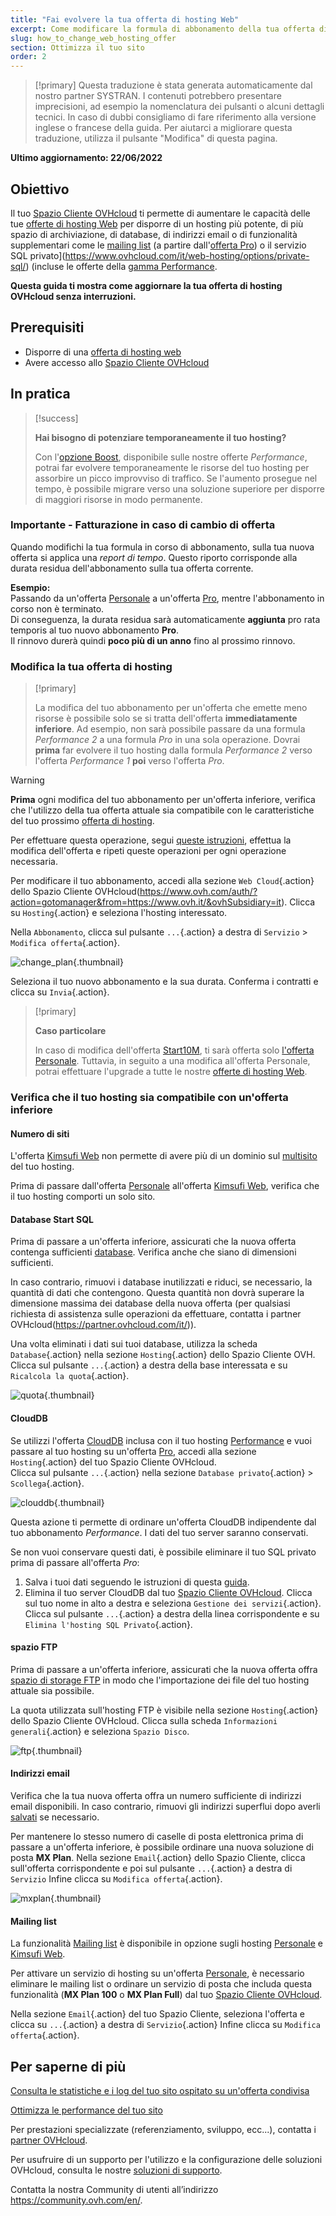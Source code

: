 ```yaml
---
title: "Fai evolvere la tua offerta di hosting Web"
excerpt: Come modificare la formula di abbonamento della tua offerta di hosting OVHcloud
slug: how_to_change_web_hosting_offer
section: Ottimizza il tuo sito
order: 2
---
```


> [!primary]
> Questa traduzione è stata generata automaticamente dal nostro partner SYSTRAN. I contenuti potrebbero presentare imprecisioni, ad esempio la nomenclatura dei pulsanti o alcuni dettagli tecnici. In caso di dubbi consigliamo di fare riferimento alla versione inglese o francese della guida. Per aiutarci a migliorare questa traduzione, utilizza il pulsante "Modifica" di questa pagina.
>

**Ultimo aggiornamento: 22/06/2022**

## Obiettivo

Il tuo [Spazio Cliente OVHcloud](https://www.ovh.com/auth/?action=gotomanager&from=https://www.ovh.it/&ovhSubsidiary=it) ti permette di aumentare le capacità delle tue [offerte di hosting Web](https://www.ovhcloud.com/it/web-hosting/) per disporre di un hosting più potente, di più spazio di archiviazione, di database, di indirizzi email o di funzionalità supplementari come le [mailing list](https://docs.ovh.com/it/emails/gestire_e_utilizzare_una_mailing_list/) (a partire dall'[offerta Pro](https://www.ovhcloud.com/it/web-hosting/professional-offer/)) o il servizio SQL privato](https://www.ovhcloud.com/it/web-hosting/options/private-sql/) (incluse le offerte della [gamma Performance](https://www.ovhcloud.com/it/web-hosting/performance-offer/).

**Questa guida ti mostra come aggiornare la tua offerta di hosting OVHcloud senza interruzioni.**

## Prerequisiti

- Disporre di una [offerta di hosting web](https://www.ovhcloud.com/it/web-hosting/)
- Avere accesso allo [Spazio Cliente OVHcloud](https://www.ovh.com/auth/?action=gotomanager&from=https://www.ovh.it/&ovhSubsidiary=it)

## In pratica

> [!success]
> 
> **Hai bisogno di potenziare temporaneamente il tuo hosting?**
>
> Con l'[opzione Boost](https://www.ovhcloud.com/it/web-hosting/options/boost/), disponibile sulle nostre offerte *Performance*, potrai far evolvere temporaneamente le risorse del tuo hosting per assorbire un picco improvviso di traffico. Se l'aumento prosegue nel tempo, è possibile migrare verso una soluzione superiore per disporre di maggiori risorse in modo permanente.
>

### Importante - Fatturazione in caso di cambio di offerta

Quando modifichi la tua formula in corso di abbonamento, sulla tua nuova offerta si applica una *report di tempo*. Questo riporto corrisponde alla durata residua dell'abbonamento sulla tua offerta corrente.

**Esempio:**<br>
Passando da un'offerta [Personale](https://www.ovhcloud.com/it/web-hosting/personal-offer/) a un'offerta [Pro](https://www.ovhcloud.com/it/web-hosting/professional-offer/), mentre l'abbonamento in corso non è terminato.<br>
Di conseguenza, la durata residua sarà automaticamente **aggiunta** pro rata temporis al tuo nuovo abbonamento **Pro**.<br>
Il rinnovo durerà quindi **poco più di un anno** fino al prossimo rinnovo.

### Modifica la tua offerta di hosting <a name="modify"></a>

> [!primary]
>
> La modifica del tuo abbonamento per un'offerta che emette meno risorse è possibile solo se si tratta dell'offerta **immediatamente inferiore**. 
> Ad esempio, non sarà possibile passare da una formula *Performance 2* a una formula *Pro* in una sola operazione.
> Dovrai **prima** far evolvere il tuo hosting dalla formula *Performance 2* verso l'offerta *Performance 1* **poi** verso l'offerta *Pro*.
>

> [!warning]
>
> **Prima** ogni modifica del tuo abbonamento per un'offerta inferiore, verifica che l'utilizzo della tua offerta attuale sia compatibile con le caratteristiche del tuo prossimo [offerta di hosting](https://www.ovhcloud.com/it/web-hosting/).
>
> Per effettuare questa operazione, segui [queste istruzioni](#checks), effettua la modifica dell'offerta e ripeti queste operazioni per ogni operazione necessaria.
>

Per modificare il tuo abbonamento, accedi alla sezione `Web Cloud`{.action} dello Spazio Cliente OVHcloud(https://www.ovh.com/auth/?action=gotomanager&from=https://www.ovh.it/&ovhSubsidiary=it). Clicca su `Hosting`{.action} e seleziona l'hosting interessato.

Nella `Abbonamento`, clicca sul pulsante `...`{.action} a destra di `Servizio` > `Modifica offerta`{.action}.

![change_plan](images/change_plan.png){.thumbnail}

Seleziona il tuo nuovo abbonamento e la sua durata. Conferma i contratti e clicca su `Invia`{.action}.

> [!primary]
>
> **Caso particolare**
> 
> In caso di modifica dell'offerta [Start10M](https://docs.ovh.com/it/hosting/activer-start10m/), ti sarà offerta solo [l'offerta Personale](https://www.ovhcloud.com/it/web-hosting/personal-offer/). Tuttavia, in seguito a una modifica all'offerta Personale, potrai effettuare l'upgrade a tutte le nostre [offerte di hosting Web](https://www.ovhcloud.com/it/web-hosting/).

### Verifica che il tuo hosting sia compatibile con un'offerta inferiore <a name="checks"></a>

#### Numero di siti

L'offerta [Kimsufi Web](https://www.ovhcloud.com/it/web-hosting/old-web-hosting-offers/) non permette di avere più di un dominio sul [multisito](https://docs.ovh.com/it/hosting/configurare-un-multisito-su-un-hosting-web/) del tuo hosting.

Prima di passare dall'offerta [Personale](https://www.ovhcloud.com/it/web-hosting/personal-offer/) all'offerta [Kimsufi Web](https://www.ovhcloud.com/it/web-hosting/old-web-hosting-offers/), verifica che il tuo hosting comporti un solo sito.

#### Database Start SQL

Prima di passare a un'offerta inferiore, assicurati che la nuova offerta contenga sufficienti [database](https://www.ovhcloud.com/it/web-hosting/options/start-sql/). Verifica anche che siano di dimensioni sufficienti.

In caso contrario, rimuovi i database inutilizzati e riduci, se necessario, la quantità di dati che contengono. Questa quantità non dovrà superare la dimensione massima dei database della nuova offerta (per qualsiasi richiesta di assistenza sulle operazioni da effettuare, contatta i partner OVHcloud(https://partner.ovhcloud.com/it/)).

Una volta eliminati i dati sui tuoi database, utilizza la scheda `Database`{.action} nella sezione `Hosting`{.action} dello Spazio Cliente OVH. Clicca sul pulsante `...`{.action} a destra della base interessata e su `Ricalcola la quota`{.action}.

![quota](images/quota.png){.thumbnail}

#### CloudDB

Se utilizzi l'offerta [CloudDB](https://docs.ovh.com/it/hosting/iniziare-a-utilizzare-clouddb/#attiva-il-tuo-server-clouddb-incluso-con-la-tua-offerta-di-hosting-web) inclusa con il tuo hosting [Performance](https://www.ovhcloud.com/it/web-hosting/performance-offer/) e vuoi passare al tuo hosting su un'offerta [Pro](https://www.ovhcloud.com/it/web-hosting/professional-offer/), accedi alla sezione `Hosting`{.action} del tuo Spazio Cliente OVHcloud.<br>
Clicca sul pulsante `...`{.action} nella sezione `Database privato`{.action} > `Scollega`{.action}.

![clouddb](images/clouddb.png){.thumbnail}

Questa azione ti permette di ordinare un'offerta CloudDB indipendente dal tuo abbonamento *Performance*. I dati del tuo server saranno conservati.

Se non vuoi conservare questi dati, è possibile eliminare il tuo SQL privato prima di passare all'offerta *Pro*: 

1. Salva i tuoi dati seguendo le istruzioni di questa [guida](https://docs.ovh.com/it/hosting/salvare-esportare-un-database/).<br>
2. Elimina il tuo server CloudDB dal tuo [Spazio Cliente OVHcloud](https://www.ovh.com/auth/?action=gotomanager&from=https://www.ovh.it/&ovhSubsidiary=it). Clicca sul tuo nome in alto a destra e seleziona `Gestione dei servizi`{.action}. Clicca sul pulsante `...`{.action} a destra della linea corrispondente e su `Elimina l'hosting SQL Privato`{.action}.

#### spazio FTP

Prima di passare a un'offerta inferiore, assicurati che la nuova offerta offra [spazio di storage FTP](https://docs.ovh.com/it/hosting/accedere-spazio-storage-ftp-hosting-web/) in modo che l'importazione dei file del tuo hosting attuale sia possibile.

La quota utilizzata sull'hosting FTP è visibile nella sezione `Hosting`{.action} dello Spazio Cliente OVHcloud. Clicca sulla scheda `Informazioni generali`{.action} e seleziona `Spazio Disco`.

![ftp](images/ftp.png){.thumbnail}

#### Indirizzi email

Verifica che la tua nuova offerta offra un numero sufficiente di indirizzi email disponibili. In caso contrario, rimuovi gli indirizzi superflui dopo averli [salvati](https://docs.ovh.com/it/emails/migrare-i-indirizzi-email-manualmente/) se necessario.

Per mantenere lo stesso numero di caselle di posta elettronica prima di passare a un'offerta inferiore, è possibile ordinare una nuova soluzione di posta **MX Plan**. Nella sezione `Email`{.action} dello Spazio Cliente, clicca sull'offerta corrispondente e poi sul pulsante `...`{.action} a destra di `Servizio` Infine clicca su `Modifica offerta`{.action}.

![mxplan](images/mxplan.png){.thumbnail}

#### Mailing list

La funzionalità [Mailing list](https://docs.ovh.com/it/emails/gestire_e_utilizzare_una_mailing_list/) è disponibile in opzione sugli hosting [Personale](https://www.ovhcloud.com/it/web-hosting/personal-offer/) e [Kimsufi Web](https://www.ovhcloud.com/it/web-hosting/old-web-hosting-offers/).

Per attivare un servizio di hosting su un'offerta [Personale](https://www.ovhcloud.com/it/web-hosting/personal-offer/), è necessario eliminare le mailing list o ordinare un servizio di posta che includa questa funzionalità (**MX Plan 100** o **MX Plan Full**) dal tuo [Spazio Cliente OVHcloud](https://www.ovh.com/auth/?action=gotomanager&from=https://www.ovh.it/&ovhSubsidiary=it).

Nella sezione `Email`{.action} del tuo Spazio Cliente, seleziona l'offerta e clicca su `...`{.action} a destra di `Servizio`{.action} Infine clicca su `Modifica offerta`{.action}.

## Per saperne di più <a name="gofurther"></a>

[Consulta le statistiche e i log del tuo sito ospitato su un'offerta condivisa](https://docs.ovh.com/it/hosting/hosting_condiviso_consulta_le_statistiche_e_i_log_del_tuo_sito/)

[Ottimizza le performance del tuo sito](https://docs.ovh.com/it/hosting/web_hosting_ottimizza_le_performance_del_tuo_sito/)

Per prestazioni specializzate (referenziamento, sviluppo, ecc...), contatta i [partner OVHcloud](https://partner.ovhcloud.com/it/).

Per usufruire di un supporto per l'utilizzo e la configurazione delle soluzioni OVHcloud, consulta le nostre [soluzioni di supporto](https://www.ovhcloud.com/it/support-levels/).

Contatta la nostra Community di utenti all’indirizzo <https://community.ovh.com/en/>.
